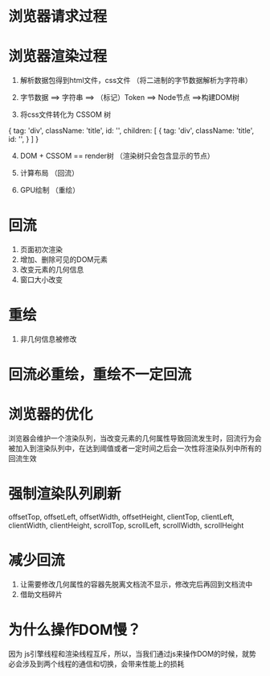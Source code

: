 # 浏览器请求过程

# 浏览器渲染过程
1. 解析数据包得到html文件，css文件 （将二进制的字节数据解析为字符串）

2. 字节数据 ==> 字符串 ==> （标记）Token  ==> Node节点 ==>构建DOM树

3. 将css文件转化为 CSSOM 树

{
  tag: 'div',
  className: 'title',
  id: '',
  children: [
    {
      tag: 'div',
      className: 'title',
      id: '',
    }
  ]
}


4. DOM + CSSOM == render树   （渲染树只会包含显示的节点）

5. 计算布局 （回流）

6. GPU绘制  （重绘）

# 回流
1. 页面初次渲染
2. 增加、删除可见的DOM元素
3. 改变元素的几何信息
4. 窗口大小改变


# 重绘
1. 非几何信息被修改

# 回流必重绘，重绘不一定回流


# 浏览器的优化
浏览器会维护一个渲染队列，当改变元素的几何属性导致回流发生时，回流行为会被加入到渲染队列中，在达到阈值或者一定时间之后会一次性将渲染队列中所有的回流生效


# 强制渲染队列刷新
offsetTop, offsetLeft, offsetWidth, offsetHeight,
clientTop, clientLeft, clientWidth, clientHeight,
scrollTop, scrollLeft, scrollWidth, scrollHeight


# 减少回流
1. 让需要修改几何属性的容器先脱离文档流不显示，修改完后再回到文档流中
2. 借助文档碎片





# 为什么操作DOM慢？
因为 js引擎线程和渲染线程互斥，所以，当我们通过js来操作DOM的时候，就势必会涉及到两个线程的通信和切换，会带来性能上的损耗
